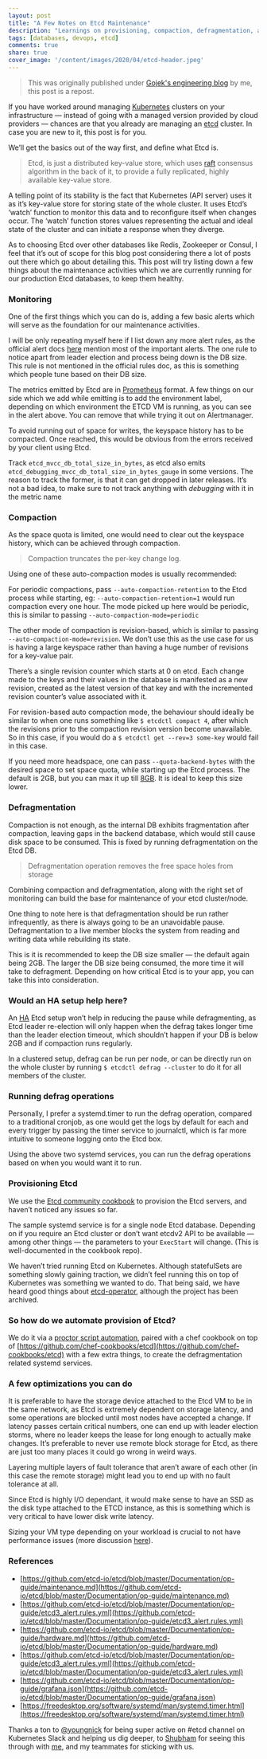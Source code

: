 ```yaml
---
layout: post
title: "A Few Notes on Etcd Maintenance"
description: "Learnings on provisioning, compaction, defragmentation, and more"
tags: [databases, devops, etcd]
comments: true
share: true
cover_image: '/content/images/2020/04/etcd-header.jpeg'
---
```


> This was originally published under [Gojek's engineering blog](https://blog.gojekengineering.com/a-few-notes-on-etcd-maintenance-c06440011cbe) by me, this post is a repost.

If you have worked around managing [Kubernetes](https://kubernetes.io/) clusters on your infrastructure — instead of going with a managed version provided by cloud providers — chances are that you already are managing an [etcd](https://etcd.io/) cluster. In case you are new to it, this post is for you.

We’ll get the basics out of the way first, and define what Etcd is.

> Etcd, is just a distributed key-value store, which uses [raft](https://raft.github.io/) consensus algorithm in the back of it, to provide a fully replicated, highly available key-value store.

A telling point of its stability is the fact that Kubernetes (API server) uses it as it’s key-value store for storing state of the whole cluster. It uses Etcd’s ‘watch’ function to monitor this data and to reconfigure itself when changes occur. The ‘watch’ function stores values representing the actual and ideal state of the cluster and can initiate a response when they diverge.

As to choosing Etcd over other databases like Redis, Zookeeper or Consul, I feel that it’s out of scope for this blog post considering there a lot of posts out there which go about detailing this. This post will try listing down a few things about the maintenance activities which we are currently running for our production Etcd databases, to keep them healthy.

### Monitoring

One of the first things which you can do is, adding a few basic alerts which will serve as the foundation for our maintenance activities.

<script src="https://gist.github.com/tasdikrahman/26ac5d37a86a9360d4c361226308017b.js"></script>

I will be only repeating myself here if I list down any more alert rules, as the official alert docs [here](https://github.com/etcd-io/etcd/blob/master/Documentation/op-guide/etcd3_alert.rules.yml) mention most of the important alerts. The one rule to notice apart from leader election and process being down is the DB size. This rule is not mentioned in the official rules doc, as this is something which people tune based on their DB size.

The metrics emitted by Etcd are in [Prometheus](https://prometheus.io/) format. A few things on our side which we add while emitting is to add the environment label, depending on which environment the ETCD VM is running, as you can see in the alert above. You can remove that while trying it out on Alertmanager.

To avoid running out of space for writes, the keyspace history has to be compacted. Once reached, this would be obvious from the errors received by your client using Etcd.

Track `etcd_mvcc_db_total_size_in_bytes`, as etcd also emits `etcd_debugging_mvcc_db_total_size_in_bytes_gauge` in some versions. The reason to track the former, is that it can get dropped in later releases. It’s not a bad idea, to make sure to not track anything with *debugging* with it in the metric name


### Compaction

As the space quota is limited, one would need to clear out the keyspace history, which can be achieved through compaction.

> Compaction truncates the per-key change log.

Using one of these auto-compaction modes is usually recommended:

For periodic compactions, pass `--auto-compaction-retention` to the Etcd process while starting, eg: `--auto-compaction-retention=1` would run compaction every one hour. The mode picked up here would be periodic, this is similar to passing `--auto-compaction-mode=periodic`

The other mode of compaction is revision-based, which is similar to passing `--auto-compaction-mode=revision`. We don’t use this as the use case for us is having a large keyspace rather than having a huge number of revisions for a key-value pair.

There’s a single revision counter which starts at 0 on etcd. Each change made to the keys and their values in the database is manifested as a new revision, created as the latest version of that key and with the incremented revision counter’s value associated with it.

For revision-based auto compaction mode, the behaviour should ideally be similar to when one runs something like `$ etcdctl compact 4`, after which the revisions prior to the compaction revision version become unavailable. So in this case, if you would do a `$ etcdctl get --rev=3 some-key` would fail in this case.

If you need more headspace, one can pass `--quota-backend-bytes` with the desired space to set space quota, while starting up the Etcd process. The default is 2GB, but you can max it up till [8GB](https://www.ibm.com/support/knowledgecenter/SSBS6K_3.2.0/manage_cluster/manage_etcd_clusters.html). It is ideal to keep this size lower.


### Defragmentation

Compaction is not enough, as the internal DB exhibits fragmentation after compaction, leaving gaps in the backend database, which would still cause disk space to be consumed. This is fixed by running defragmentation on the Etcd DB.

> Defragmentation operation removes the free space holes from storage

Combining compaction and defragmentation, along with the right set of monitoring can build the base for maintenance of your etcd cluster/node.

One thing to note here is that defragmentation should be run rather infrequently, as there is always going to be an unavoidable pause. Defragmentation to a live member blocks the system from reading and writing data while rebuilding its state.

This is it is recommended to keep the DB size smaller — the default again being 2GB. The larger the DB size being consumed, the more time it will take to defragment. Depending on how critical Etcd is to your app, you can take this into consideration.

### Would an HA setup help here?

An [HA](https://en.wikipedia.org/wiki/High_availability) Etcd setup won’t help in reducing the pause while defragmenting, as Etcd leader re-election will only happen when the defrag takes longer time than the leader election timeout, which shouldn’t happen if your DB is below 2GB and if compaction runs regularly.

In a clustered setup, defrag can be run per node, or can be directly run on the whole cluster by running `$ etcdctl defrag --cluster` to do it for all members of the cluster.

### Running defrag operations

Personally, I prefer a systemd.timer to run the defrag operation, compared to a traditional cronjob, as one would get the logs by default for each and every trigger by passing the timer service to journalctl, which is far more intuitive to someone logging onto the Etcd box.

<script src="https://gist.github.com/tasdikrahman/d064d35d734d802e80a20e5138c839b9.js"></script>

<script src="https://gist.github.com/tasdikrahman/b450236232c048dd9aa0d1f173d7db18.js"></script>

Using the above two systemd services, you can run the defrag operations based on when you would want it to run.

<script src="https://gist.github.com/tasdikrahman/d2236b54c4d17f1df37cdfbdebc042a2.js"></script>

### Provisioning Etcd

We use the [Etcd community cookbook](https://github.com/chef-cookbooks/etcd/) to provision the Etcd servers, and haven’t noticed any issues so far.

<script src="https://gist.github.com/tasdikrahman/6eccff66192b81e6f264391caa7bdb9f.js"></script>

The sample systemd service is for a single node Etcd database. Depending on if you require an Etcd cluster or don’t want etcdv2 API to be available — among other things — the parameters to your `ExecStart` will change. (This is well-documented in the cookbook repo).

We haven’t tried running Etcd on Kubernetes. Although statefulSets are something slowly gaining traction, we didn’t feel running this on top of Kubernetes was something we wanted to do. That being said, we have heard good things about [etcd-operator](https://github.com/coreos/etcd-operator), although the project has been archived.

### So how do we automate provision of Etcd?

We do it via a [proctor script automation](https://github.com/gojek/proctor), paired with a chef cookbook on top of [https://github.com/chef-cookbooks/etcd](https://github.com/chef-cookbooks/etcd) with a few extra things, to create the defragmentation related systemd services.

### A few optimizations you can do

It is preferable to have the storage device attached to the Etcd VM to be in the same network, as Etcd is extremely dependent on storage latency, and some operations are blocked until most nodes have accepted a change. If latency passes certain critical numbers, one can end up with leader election storms, where no leader keeps the lease for long enough to actually make changes. It’s preferable to never use remote block storage for Etcd, as there are just too many places it could go wrong in weird ways.

Layering multiple layers of fault tolerance that aren’t aware of each other (in this case the remote storage) might lead you to end up with no fault tolerance at all.

Since Etcd is highly I/O dependant, it would make sense to have an SSD as the disk type attached to the ETCD instance, as this is something which is very critical to have lower disk write latency.

Sizing your VM type depending on your workload is crucial to not have performance issues (more discussion [here](https://github.com/etcd-io/etcd/blob/master/Documentation/op-guide/hardware.md)).


### References

- [https://github.com/etcd-io/etcd/blob/master/Documentation/op-guide/maintenance.md](https://github.com/etcd-io/etcd/blob/master/Documentation/op-guide/maintenance.md)
- [https://github.com/etcd-io/etcd/blob/master/Documentation/op-guide/etcd3_alert.rules.yml](https://github.com/etcd-io/etcd/blob/master/Documentation/op-guide/etcd3_alert.rules.yml)
- [https://github.com/etcd-io/etcd/blob/master/Documentation/op-guide/hardware.md](https://github.com/etcd-io/etcd/blob/master/Documentation/op-guide/hardware.md)
- [https://github.com/etcd-io/etcd/blob/master/Documentation/op-guide/etcd3_alert.rules.yml](https://github.com/etcd-io/etcd/blob/master/Documentation/op-guide/etcd3_alert.rules.yml)
- [https://github.com/etcd-io/etcd/blob/master/Documentation/op-guide/grafana.json](https://github.com/etcd-io/etcd/blob/master/Documentation/op-guide/grafana.json)
- [https://freedesktop.org/software/systemd/man/systemd.timer.html](https://freedesktop.org/software/systemd/man/systemd.timer.html)

Thanks a ton to [@youngnick](https://twitter.com/youngnick) for being super active on #etcd channel on Kubernetes Slack and helping us dig deeper, to [Shubham](https://twitter.com/Shubham5830) for seeing this through with [me](https://twitter.com/@tasdikrahman), and my teammates for sticking with us.
